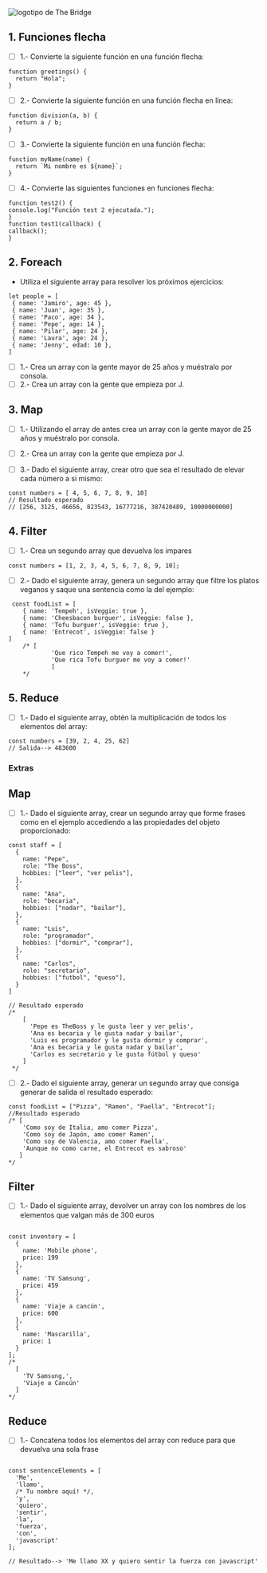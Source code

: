 ![logotipo de The Bridge](https://user-images.githubusercontent.com/27650532/77754601-e8365180-702b-11ea-8bed-5bc14a43f869.png 'logotipo de The Bridge')

## 1. Funciones flecha

- [ ] 1.- Convierte la siguiente función en una función flecha:

```
function greetings() {
  return "Hola";
}
```


- [ ] 2.- Convierte la siguiente función en una función flecha en línea:

```
function division(a, b) {
  return a / b;
}
```

- [ ] 3.- Convierte la siguiente función en una función flecha:

```
function myName(name) {
  return `Mi nombre es ${name}`;
}
```

- [ ] 4.- Convierte las siguientes funciones en funciones flecha:

```
function test2() {
console.log("Función test 2 ejecutada.");
}
function test1(callback) {
callback();
}
```

## 2. Foreach

- Utiliza el siguiente array para resolver los próximos ejercicios:

```
let people = [
 { name: 'Jamiro', age: 45 },
 { name: 'Juan', age: 35 },
 { name: 'Paco', age: 34 },
 { name: 'Pepe', age: 14 },
 { name: 'Pilar', age: 24 },
 { name: 'Laura', age: 24 },
 { name: 'Jenny', edad: 10 },
]

```

- [ ] 1.- Crea un array con la gente mayor de 25 años y muéstralo por consola.
- [ ] 2.- Crea un array con la gente que empieza por J.

## 3. Map

- [ ] 1.- Utilizando el array de antes crea un array con la gente mayor de 25 años y muéstralo por consola.

- [ ] 2.- Crea un array con la gente que empieza por J.

- [ ] 3.- Dado el siguiente array, crear otro que sea el resultado de elevar cada número a si mismo:

```
const numbers = [ 4, 5, 6, 7, 8, 9, 10]
// Resultado esperado
// [256, 3125, 46656, 823543, 16777216, 387420489, 10000000000]

```

## 4. Filter

- [ ] 1.- Crea un segundo array que devuelva los impares

```
const numbers = [1, 2, 3, 4, 5, 6, 7, 8, 9, 10];

```

- [ ] 2.- Dado el siguiente array, genera un segundo array que filtre los platos veganos y saque una sentencia como la del ejemplo:

```
 const foodList = [
	{ name: 'Tempeh', isVeggie: true },
	{ name: 'Cheesbacon burguer', isVeggie: false },
	{ name: 'Tofu burguer', isVeggie: true },
	{ name: 'Entrecot', isVeggie: false }
]
	/* [
			'Que rico Tempeh me voy a comer!',
			'Que rica Tofu burguer me voy a comer!'
			]
	*/
```

## 5. Reduce

- [ ] 1.- Dado el siguiente array, obtén la multiplicación de todos los elementos del array:

```
const numbers = [39, 2, 4, 25, 62]
// Salida--> 483600

```

### Extras

## Map

- [ ] 1.- Dado el siguiente array, crear un segundo array que forme frases como en el ejemplo accediendo a las propiedades del objeto proporcionado:

```
const staff = [
  {
    name: "Pepe",
    role: "The Boss",
    hobbies: ["leer", "ver pelis"],
  },
  {
    name: "Ana",
    role: "becaria",
    hobbies: ["nadar", "bailar"],
  },
  {
    name: "Luis",
    role: "programador",
    hobbies: ["dormir", "comprar"],
  },
  {
    name: "Carlos",
    role: "secretario",
    hobbies: ["futbol", "queso"],
  }
]

// Resultado esperado
/*
    [
      'Pepe es TheBoss y le gusta leer y ver pelis',
      'Ana es becaria y le gusta nadar y bailar',
      'Luis es programador y le gusta dormir y comprar',
      'Ana es becaria y le gusta nadar y bailar',
      'Carlos es secretario y le gusta fútbol y queso'
    ]
 */

```

- [ ] 2.- Dado el siguiente array, generar un segundo array que consiga generar de salida el resultado esperado:

```
const foodList = ["Pizza", "Ramen", "Paella", "Entrecot"];
//Resultado esperado
/* [
    'Como soy de Italia, amo comer Pizza',
    'Como soy de Japón, amo comer Ramen',
    'Como soy de Valencia, amo comer Paella',
    'Aunque no como carne, el Entrecot es sabroso'
   ]
*/

```

## Filter

- [ ] 1.- Dado el siguiente array, devolver un array con los nombres de los elementos que valgan más de 300 euros

```

const inventory = [
  {
    name: 'Mobile phone',
    price: 199
  },
  {
    name: 'TV Samsung',
    price: 459
  },
  {
    name: 'Viaje a cancún',
    price: 600
  },
  {
    name: 'Mascarilla',
    price: 1
  }
];
/*
  [
    'TV Samsung,',
    'Viaje a Cancún'
  ]
*/

```

## Reduce

- [ ] 1.- Concatena todos los elementos del array con reduce para que devuelva una sola frase

```

const sentenceElements = [
  'Me',
  'llamo',
  /* Tu nombre aquí! */,
  'y',
  'quiero',
  'sentir',
  'la',
  'fuerza',
  'con',
  'javascript'
];

// Resultado--> 'Me llamo XX y quiero sentir la fuerza con javascript'

```

